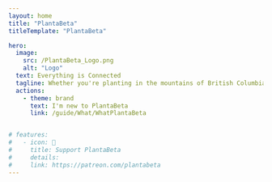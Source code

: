 ```yaml
---
layout: home 
title: "PlantaBeta"
titleTemplate: "PlantaBeta"

hero: 
  image:
    src: /PlantaBeta_Logo.png
    alt: "Logo"
  text: Everything is Connected
  tagline: Whether you're planting in the mountains of British Columbia, the wetlands of the Canadian Shield, or anywhere in between. Take advantage of this resource to develop your ability to <strong>plant faster</strong> and with <strong>greater quality</strong>.
  actions:
    - theme: brand
      text: I'm new to PlantaBeta
      link: /guide/What/WhatPlantaBeta


# features:
#   - icon: 🤔
#     title: Support PlantaBeta
#     details: 
#     link: https://patreon.com/plantabeta
---
```

